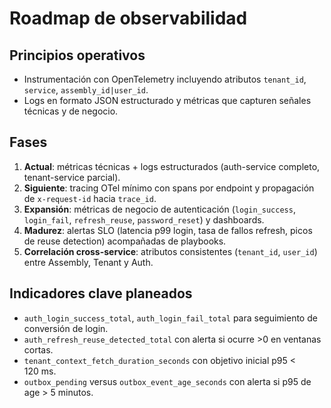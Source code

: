 # Roadmap de observabilidad

## Principios operativos
- Instrumentación con OpenTelemetry incluyendo atributos `tenant_id`, `service`, `assembly_id|user_id`.
- Logs en formato JSON estructurado y métricas que capturen señales técnicas y de negocio.

## Fases
1. **Actual**: métricas técnicas + logs estructurados (auth-service completo, tenant-service parcial).
2. **Siguiente**: tracing OTel mínimo con spans por endpoint y propagación de `x-request-id` hacia `trace_id`.
3. **Expansión**: métricas de negocio de autenticación (`login_success`, `login_fail`, `refresh_reuse`, `password_reset`) y dashboards.
4. **Madurez**: alertas SLO (latencia p99 login, tasa de fallos refresh, picos de reuse detection) acompañadas de playbooks.
5. **Correlación cross-service**: atributos consistentes (`tenant_id`, `user_id`) entre Assembly, Tenant y Auth.

## Indicadores clave planeados
- `auth_login_success_total`, `auth_login_fail_total` para seguimiento de conversión de login.
- `auth_refresh_reuse_detected_total` con alerta si ocurre >0 en ventanas cortas.
- `tenant_context_fetch_duration_seconds` con objetivo inicial p95 < 120 ms.
- `outbox_pending` versus `outbox_event_age_seconds` con alerta si p95 de age > 5 minutos.
